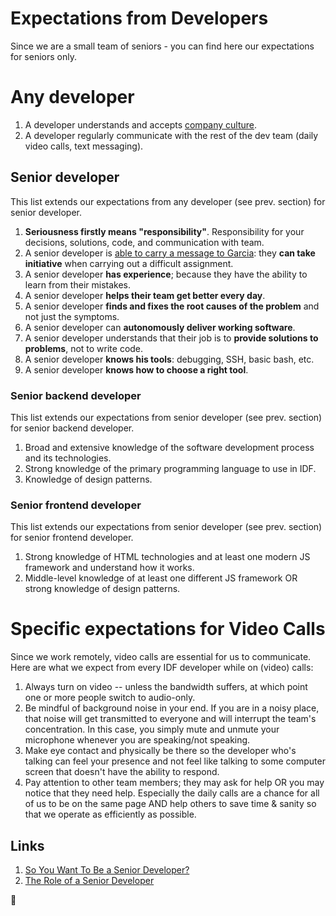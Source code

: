 Expectations from Developers
============================

Since we are a small team of seniors - you can find here our expectations for seniors only.


# Any developer
 1. A developer understands and accepts [company culture](/company/about#culture).
 1. A developer regularly communicate with the rest of the dev team (daily video calls, text messaging).


## Senior developer
 This list extends our expectations from any developer (see prev. section) for senior developer.

 1. **Seriousness firstly means "responsibility"**. Responsibility for your decisions, solutions, code, and communication with team.
 1. A senior developer is [able to carry a message to Garcia](https://www.ucg.org/beyond-today/the-lesson-of-a-message-to-garcia): they **can take initiative** when carrying out a difficult assignment.
 1. A senior developer **has experience**; because they have the ability to learn from their mistakes.
 1. A senior developer **helps their team get better every day**.
 1. A senior developer **finds and fixes the root causes of the problem** and not just the symptoms.
 1. A senior developer can **autonomously deliver working software**.
 1. A senior developer understands that their job is to **provide solutions to problems**, not to write code.
 1. A senior developer **knows his tools**: debugging, SSH, basic bash, etc.
 1. A senior developer **knows how to choose a right tool**.


### Senior backend developer
 This list extends our expectations from senior developer (see prev. section) for senior backend developer.

 1. Broad and extensive knowledge of the software development process and its technologies.
 1. Strong knowledge of the primary programming language to use in IDF.
 1. Knowledge of design patterns.


### Senior frontend developer
 This list extends our expectations from senior developer (see prev. section) for senior frontend developer.

 1. Strong knowledge of HTML technologies and at least one modern JS framework and understand how it works.
 1. Middle-level knowledge of at least one different JS framework OR strong knowledge of design patterns.

# Specific expectations for Video Calls

 Since we work remotely, video calls are essential for us to communicate. Here are what we expect from every IDF developer while on (video) calls:

 1. Always turn on video -- unless the bandwidth suffers, at which point one or more people switch to audio-only.
 1. Be mindful of background noise in your end. If you are in a noisy place, that noise will get transmitted to everyone and will interrupt the team's concentration. In this case, you simply mute and unmute your microphone whenever you are speaking/not speaking.
 1. Make eye contact and physically be there so the developer who's talking can feel your presence and not feel like talking to some computer screen that doesn't have the ability to respond.
 1. Pay attention to other team members; they may ask for help OR you may notice that they need help. Especially the daily calls are a chance for all of us to be on the same page AND help others to save time & sanity so that we operate as efficiently as possible.



## Links
 1. [So You Want To Be a Senior Developer?](https://css-tricks.com/want-senior-developer/)
 1. [The Role of a Senior Developer](http://mattbriggs.net/blog/2015/06/01/the-role-of-a-senior-developer/)


🦄
